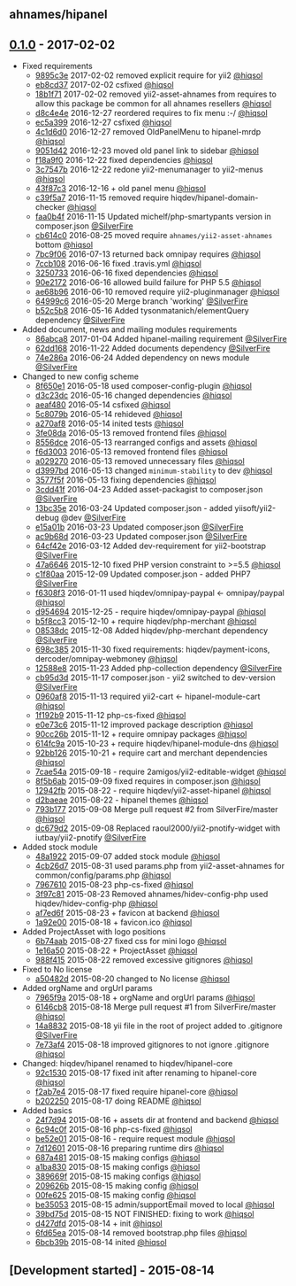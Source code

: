 ahnames/hipanel
---------------

## [0.1.0] - 2017-02-02

- Fixed requirements
    - [9895c3e] 2017-02-02 removed explicit require for yii2 [@hiqsol]
    - [eb8cd37] 2017-02-02 csfixed [@hiqsol]
    - [18b1f71] 2017-02-02 removed yii2-asset-ahnames from requires to allow this package be common for all ahnames resellers [@hiqsol]
    - [d8c4e4e] 2016-12-27 reordered requires to fix menu :-/ [@hiqsol]
    - [ec5a399] 2016-12-27 csfixed [@hiqsol]
    - [4c1d6d0] 2016-12-27 removed OldPanelMenu to hipanel-mrdp [@hiqsol]
    - [9051d42] 2016-12-23 moved old panel link to sidebar [@hiqsol]
    - [f18a9f0] 2016-12-22 fixed dependencies [@hiqsol]
    - [3c7547b] 2016-12-22 redone yii2-menumanager to yii2-menus [@hiqsol]
    - [43f87c3] 2016-12-16 + old panel menu [@hiqsol]
    - [c39f5a7] 2016-11-15 removed require hiqdev/hipanel-domain-checker [@hiqsol]
    - [faa0b4f] 2016-11-15 Updated michelf/php-smartypants version in composer.json [@SilverFire]
    - [cb614c0] 2016-08-25 moved require `ahnames/yii2-asset-ahnames` bottom [@hiqsol]
    - [7bc9f06] 2016-07-13 returned back omnipay requires [@hiqsol]
    - [7ccb108] 2016-06-16 fixed .travis.yml [@hiqsol]
    - [3250733] 2016-06-16 fixed dependencies [@hiqsol]
    - [90e2172] 2016-06-16 allowed build failure for PHP 5.5 [@hiqsol]
    - [ae68b96] 2016-06-10 removed require yii2-pluginmanager [@hiqsol]
    - [64999c6] 2016-05-20 Merge branch 'working' [@SilverFire]
    - [b52c5b8] 2016-05-16 Added tysonmatanich/elementQuery dependency [@SilverFire]
- Added document, news and mailing modules requirements
    - [86abca8] 2017-01-04 Added hipanel-mailing requirement [@SilverFire]
    - [62dd168] 2016-11-22 Added documents dependency [@SilverFire]
    - [74e286a] 2016-06-24 Added dependency on news module [@SilverFire]
- Changed to new config scheme
    - [8f650e1] 2016-05-18 used composer-config-plugin [@hiqsol]
    - [d3c23dc] 2016-05-16 changed dependencies [@hiqsol]
    - [aeaf480] 2016-05-14 csfixed [@hiqsol]
    - [5c8079b] 2016-05-14 rehideved [@hiqsol]
    - [a270af8] 2016-05-14 inited tests [@hiqsol]
    - [3fe08da] 2016-05-13 removed frontend files [@hiqsol]
    - [8556dce] 2016-05-13 rearranged configs and assets [@hiqsol]
    - [f6d3003] 2016-05-13 removed frontend files [@hiqsol]
    - [a029270] 2016-05-13 removed unnecessary files [@hiqsol]
    - [d3997bd] 2016-05-13 changed `minimum-stability` to dev [@hiqsol]
    - [3577f5f] 2016-05-13 fixing dependencies [@hiqsol]
    - [3cdd41f] 2016-04-23 Added asset-packagist to composer.json [@SilverFire]
    - [13bc35e] 2016-03-24 Updated composer.json - added yiisoft/yii2-debug @dev [@SilverFire]
    - [e15a01b] 2016-03-23 Updated composer.json [@SilverFire]
    - [ac9b68d] 2016-03-23 Updated composer.json [@SilverFire]
    - [64cf42e] 2016-03-12 Added dev-requirement for yii2-bootstrap [@SilverFire]
    - [47a6646] 2015-12-10 fixed PHP version constraint to >=5.5 [@hiqsol]
    - [c1f80aa] 2015-12-09 Updated composer.json - added PHP7 [@SilverFire]
    - [f6308f3] 2016-01-11 used hiqdev/omnipay-paypal <- omnipay/paypal [@hiqsol]
    - [d954694] 2015-12-25 - require hiqdev/omnipay-paypal [@hiqsol]
    - [b5f8cc3] 2015-12-10 + require hiqdev/php-merchant [@hiqsol]
    - [08538dc] 2015-12-08 Added hiqdev/php-merchant dependency [@SilverFire]
    - [698c385] 2015-11-30 fixed requirements: hiqdev/payment-icons, dercoder/omnipay-webmoney [@hiqsol]
    - [12588e8] 2015-11-23 Added php-collection dependency [@SilverFire]
    - [cb95d3d] 2015-11-17 composer.json - yii2 switched to dev-version [@SilverFire]
    - [0960af8] 2015-11-13 required yii2-cart <- hipanel-module-cart [@hiqsol]
    - [1f192b9] 2015-11-12 php-cs-fixed [@hiqsol]
    - [e0e73c6] 2015-11-12 improved package description [@hiqsol]
    - [90cc26b] 2015-11-12 + require omnipay packages [@hiqsol]
    - [614fc9a] 2015-10-23 + require hiqdev/hipanel-module-dns [@hiqsol]
    - [92bb126] 2015-10-21 + require cart and merchant dependencies [@hiqsol]
    - [7cae54a] 2015-09-18 - require 2amigos/yii2-editable-widget [@hiqsol]
    - [8f5b6ab] 2015-09-09 fixed requires in composer.json [@hiqsol]
    - [12942fb] 2015-08-22 - require hiqdev/yii2-asset-hipanel [@hiqsol]
    - [d2baeae] 2015-08-22 - hipanel themes [@hiqsol]
    - [793b177] 2015-09-08 Merge pull request #2 from SilverFire/master [@hiqsol]
    - [dc679d2] 2015-09-08 Replaced raoul2000/yii2-pnotify-widget with iutbay/yii2-pnotify [@SilverFire]
- Added stock module
    - [48a1922] 2015-09-07 added stock module [@hiqsol]
    - [4cb26d7] 2015-08-31 used params.php from yii2-asset-ahnames for common/config/params.php [@hiqsol]
    - [7967610] 2015-08-23 php-cs-fixed [@hiqsol]
    - [3f97c81] 2015-08-23 Removed ahnames/hidev-config-php used hiqdev/hidev-config-php [@hiqsol]
    - [af7ed6f] 2015-08-23 + favicon at backend [@hiqsol]
    - [1a92e00] 2015-08-18 + favicon.ico [@hiqsol]
- Added ProjectAsset with logo positions
    - [6b74aab] 2015-08-27 fixed css for mini logo [@hiqsol]
    - [1e16a50] 2015-08-22 + ProjectAsset [@hiqsol]
    - [988f415] 2015-08-22 removed excessive gitignores [@hiqsol]
- Fixed to No license
    - [a50482d] 2015-08-20 changed to No license [@hiqsol]
- Added orgName and orgUrl params
    - [7965f9a] 2015-08-18 + orgName and orgUrl params [@hiqsol]
    - [6146cb8] 2015-08-18 Merge pull request #1 from SilverFire/master [@hiqsol]
    - [14a8832] 2015-08-18 yii file in the root of project added to .gitignore [@SilverFire]
    - [7e73af4] 2015-08-18 improved gitignores to not ignore .gitignore [@hiqsol]
- Changed: hiqdev/hipanel renamed to hiqdev/hipanel-core
    - [92c1530] 2015-08-17 fixed init after renaming to hipanel-core [@hiqsol]
    - [f2ab7e4] 2015-08-17 fixed require hipanel-core [@hiqsol]
    - [b202250] 2015-08-17 doing README [@hiqsol]
- Added basics
    - [24f7d94] 2015-08-16 + assets dir at frontend and backend [@hiqsol]
    - [6c94c0f] 2015-08-16 php-cs-fixed [@hiqsol]
    - [be52e01] 2015-08-16 - require request module [@hiqsol]
    - [7d12601] 2015-08-16 preparing runtime dirs [@hiqsol]
    - [687a481] 2015-08-15 making configs [@hiqsol]
    - [a1ba830] 2015-08-15 making configs [@hiqsol]
    - [389669f] 2015-08-15 making configs [@hiqsol]
    - [209626b] 2015-08-15 making config [@hiqsol]
    - [00fe625] 2015-08-15 making config [@hiqsol]
    - [be35053] 2015-08-15 admin/supportEmail moved to local [@hiqsol]
    - [39bd75d] 2015-08-15 NOT FINISHED: fixing to work [@hiqsol]
    - [d427dfd] 2015-08-14 + init [@hiqsol]
    - [6fd65ea] 2015-08-14 removed bootstrap.php files [@hiqsol]
    - [6bcb39b] 2015-08-14 inited [@hiqsol]

## [Development started] - 2015-08-14

[@SilverFire]: https://github.com/SilverFire
[d.naumenko.a@gmail.com]: https://github.com/SilverFire
[@hiqsol]: https://github.com/hiqsol
[sol@hiqdev.com]: https://github.com/hiqsol
[8f650e1]: https://github.com/ahnames/hipanel/commit/8f650e1
[d3c23dc]: https://github.com/ahnames/hipanel/commit/d3c23dc
[aeaf480]: https://github.com/ahnames/hipanel/commit/aeaf480
[5c8079b]: https://github.com/ahnames/hipanel/commit/5c8079b
[a270af8]: https://github.com/ahnames/hipanel/commit/a270af8
[3fe08da]: https://github.com/ahnames/hipanel/commit/3fe08da
[8556dce]: https://github.com/ahnames/hipanel/commit/8556dce
[f6d3003]: https://github.com/ahnames/hipanel/commit/f6d3003
[a029270]: https://github.com/ahnames/hipanel/commit/a029270
[d3997bd]: https://github.com/ahnames/hipanel/commit/d3997bd
[3577f5f]: https://github.com/ahnames/hipanel/commit/3577f5f
[3cdd41f]: https://github.com/ahnames/hipanel/commit/3cdd41f
[13bc35e]: https://github.com/ahnames/hipanel/commit/13bc35e
[e15a01b]: https://github.com/ahnames/hipanel/commit/e15a01b
[ac9b68d]: https://github.com/ahnames/hipanel/commit/ac9b68d
[64cf42e]: https://github.com/ahnames/hipanel/commit/64cf42e
[47a6646]: https://github.com/ahnames/hipanel/commit/47a6646
[c1f80aa]: https://github.com/ahnames/hipanel/commit/c1f80aa
[f6308f3]: https://github.com/ahnames/hipanel/commit/f6308f3
[d954694]: https://github.com/ahnames/hipanel/commit/d954694
[b5f8cc3]: https://github.com/ahnames/hipanel/commit/b5f8cc3
[08538dc]: https://github.com/ahnames/hipanel/commit/08538dc
[698c385]: https://github.com/ahnames/hipanel/commit/698c385
[12588e8]: https://github.com/ahnames/hipanel/commit/12588e8
[cb95d3d]: https://github.com/ahnames/hipanel/commit/cb95d3d
[0960af8]: https://github.com/ahnames/hipanel/commit/0960af8
[1f192b9]: https://github.com/ahnames/hipanel/commit/1f192b9
[e0e73c6]: https://github.com/ahnames/hipanel/commit/e0e73c6
[90cc26b]: https://github.com/ahnames/hipanel/commit/90cc26b
[614fc9a]: https://github.com/ahnames/hipanel/commit/614fc9a
[92bb126]: https://github.com/ahnames/hipanel/commit/92bb126
[7cae54a]: https://github.com/ahnames/hipanel/commit/7cae54a
[8f5b6ab]: https://github.com/ahnames/hipanel/commit/8f5b6ab
[12942fb]: https://github.com/ahnames/hipanel/commit/12942fb
[d2baeae]: https://github.com/ahnames/hipanel/commit/d2baeae
[793b177]: https://github.com/ahnames/hipanel/commit/793b177
[dc679d2]: https://github.com/ahnames/hipanel/commit/dc679d2
[48a1922]: https://github.com/ahnames/hipanel/commit/48a1922
[4cb26d7]: https://github.com/ahnames/hipanel/commit/4cb26d7
[7967610]: https://github.com/ahnames/hipanel/commit/7967610
[3f97c81]: https://github.com/ahnames/hipanel/commit/3f97c81
[af7ed6f]: https://github.com/ahnames/hipanel/commit/af7ed6f
[1a92e00]: https://github.com/ahnames/hipanel/commit/1a92e00
[6b74aab]: https://github.com/ahnames/hipanel/commit/6b74aab
[1e16a50]: https://github.com/ahnames/hipanel/commit/1e16a50
[988f415]: https://github.com/ahnames/hipanel/commit/988f415
[a50482d]: https://github.com/ahnames/hipanel/commit/a50482d
[7965f9a]: https://github.com/ahnames/hipanel/commit/7965f9a
[6146cb8]: https://github.com/ahnames/hipanel/commit/6146cb8
[14a8832]: https://github.com/ahnames/hipanel/commit/14a8832
[7e73af4]: https://github.com/ahnames/hipanel/commit/7e73af4
[92c1530]: https://github.com/ahnames/hipanel/commit/92c1530
[f2ab7e4]: https://github.com/ahnames/hipanel/commit/f2ab7e4
[b202250]: https://github.com/ahnames/hipanel/commit/b202250
[24f7d94]: https://github.com/ahnames/hipanel/commit/24f7d94
[6c94c0f]: https://github.com/ahnames/hipanel/commit/6c94c0f
[be52e01]: https://github.com/ahnames/hipanel/commit/be52e01
[7d12601]: https://github.com/ahnames/hipanel/commit/7d12601
[687a481]: https://github.com/ahnames/hipanel/commit/687a481
[a1ba830]: https://github.com/ahnames/hipanel/commit/a1ba830
[389669f]: https://github.com/ahnames/hipanel/commit/389669f
[209626b]: https://github.com/ahnames/hipanel/commit/209626b
[00fe625]: https://github.com/ahnames/hipanel/commit/00fe625
[be35053]: https://github.com/ahnames/hipanel/commit/be35053
[39bd75d]: https://github.com/ahnames/hipanel/commit/39bd75d
[d427dfd]: https://github.com/ahnames/hipanel/commit/d427dfd
[6fd65ea]: https://github.com/ahnames/hipanel/commit/6fd65ea
[6bcb39b]: https://github.com/ahnames/hipanel/commit/6bcb39b
[eb8cd37]: https://github.com/ahnames/hipanel/commit/eb8cd37
[18b1f71]: https://github.com/ahnames/hipanel/commit/18b1f71
[86abca8]: https://github.com/ahnames/hipanel/commit/86abca8
[d8c4e4e]: https://github.com/ahnames/hipanel/commit/d8c4e4e
[ec5a399]: https://github.com/ahnames/hipanel/commit/ec5a399
[4c1d6d0]: https://github.com/ahnames/hipanel/commit/4c1d6d0
[9051d42]: https://github.com/ahnames/hipanel/commit/9051d42
[f18a9f0]: https://github.com/ahnames/hipanel/commit/f18a9f0
[3c7547b]: https://github.com/ahnames/hipanel/commit/3c7547b
[43f87c3]: https://github.com/ahnames/hipanel/commit/43f87c3
[62dd168]: https://github.com/ahnames/hipanel/commit/62dd168
[c39f5a7]: https://github.com/ahnames/hipanel/commit/c39f5a7
[faa0b4f]: https://github.com/ahnames/hipanel/commit/faa0b4f
[cb614c0]: https://github.com/ahnames/hipanel/commit/cb614c0
[7bc9f06]: https://github.com/ahnames/hipanel/commit/7bc9f06
[74e286a]: https://github.com/ahnames/hipanel/commit/74e286a
[7ccb108]: https://github.com/ahnames/hipanel/commit/7ccb108
[3250733]: https://github.com/ahnames/hipanel/commit/3250733
[90e2172]: https://github.com/ahnames/hipanel/commit/90e2172
[ae68b96]: https://github.com/ahnames/hipanel/commit/ae68b96
[64999c6]: https://github.com/ahnames/hipanel/commit/64999c6
[b52c5b8]: https://github.com/ahnames/hipanel/commit/b52c5b8
[Under development]: https://github.com/ahnames/hipanel/releases
[Under]: https://github.com/ahnames/hipanel/releases/tag/Under
[9895c3e]: https://github.com/ahnames/hipanel/commit/9895c3e
[0.0.1]: https://github.com/ahnames/hipanel/releases/tag/0.0.1
[0.1.0]: https://github.com/ahnames/hipanel/releases/tag/0.1.0
